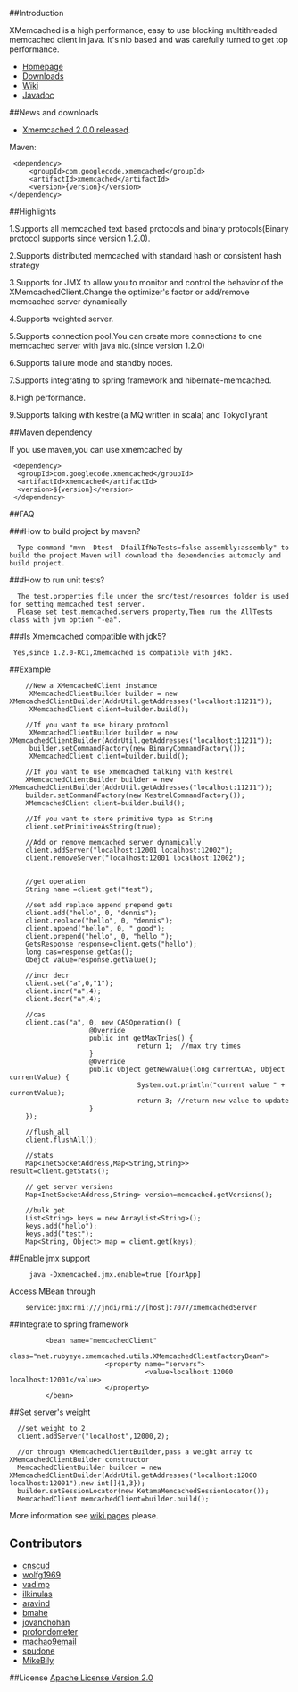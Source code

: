 ##Introduction

  XMemcached is a high performance, easy to use blocking multithreaded memcached client in java.
  It's nio based and was carefully turned to get top performance.

* [Homepage](https://github.com/killme2008/xmemcached)
* [Downloads](https://github.com/killme2008/xmemcached/tags)
* [Wiki](http://code.google.com/p/xmemcached/w/list)
* [Javadoc](http://fnil.net/docs/xmemcached/index.html)

##News and downloads

 * [Xmemcached 2.0.0 released](https://github.com/killme2008/xmemcached/releases/tag/xmemcached-2.0.0).
 
 Maven:
 
 ```
  <dependency>
      <groupId>com.googlecode.xmemcached</groupId>
      <artifactId>xmemcached</artifactId>
      <version>{version}</version>
 </dependency>
 ```

##Highlights

1.Supports all memcached text based protocols and binary protocols(Binary protocol supports since version 1.2.0).

2.Supports distributed memcached with standard hash or consistent hash strategy

3.Supports for JMX to allow you to monitor and control the behavior of the XMemcachedClient.Change the optimizer's factor or add/remove memcached server dynamically

4.Supports weighted server.

5.Supports connection pool.You can create more connections to one memcached server with java nio.(since version 1.2.0)

6.Supports failure mode and standby nodes.

7.Supports integrating to spring framework and hibernate-memcached.

8.High performance.

9.Supports talking with kestrel(a MQ written in scala) and TokyoTyrant

##Maven dependency

If you use maven,you can use xmemcached by

	 <dependency>
      <groupId>com.googlecode.xmemcached</groupId>
      <artifactId>xmemcached</artifactId>
      <version>${version}</version>
     </dependency>


##FAQ

###How to build project by maven?

      Type command "mvn -Dtest -DfailIfNoTests=false assembly:assembly" to build the project.Maven will download the dependencies automacly and build project.


###How to run unit tests?

      The test.properties file under the src/test/resources folder is used for setting memcached test server.
      Please set test.memcached.servers property,Then run the AllTests class with jvm option "-ea".

###Is Xmemcached compatible with jdk5?

     Yes,since 1.2.0-RC1,Xmemcached is compatible with jdk5.


##Example

        //New a XMemcachedClient instance
         XMemcachedClientBuilder builder = new XMemcachedClientBuilder(AddrUtil.getAddresses("localhost:11211"));
         XMemcachedClient client=builder.build();

        //If you want to use binary protocol
         XMemcachedClientBuilder builder = new XMemcachedClientBuilder(AddrUtil.getAddresses("localhost:11211"));
         builder.setCommandFactory(new BinaryCommandFactory());
         XMemcachedClient client=builder.build();

        //If you want to use xmemcached talking with kestrel
        XMemcachedClientBuilder builder = new XMemcachedClientBuilder(AddrUtil.getAddresses("localhost:11211"));
        builder.setCommandFactory(new KestrelCommandFactory());
        XMemcachedClient client=builder.build();

        //If you want to store primitive type as String
        client.setPrimitiveAsString(true);

        //Add or remove memcached server dynamically
        client.addServer("localhost:12001 localhost:12002");
        client.removeServer("localhost:12001 localhost:12002");


        //get operation
        String name =client.get("test");

        //set add replace append prepend gets
        client.add("hello", 0, "dennis");
        client.replace("hello", 0, "dennis");
        client.append("hello", 0, " good");
        client.prepend("hello", 0, "hello ");
        GetsResponse response=client.gets("hello");
        long cas=response.getCas();
        Obejct value=response.getValue();

        //incr decr
        client.set("a",0,"1");
        client.incr("a",4);
        client.decr("a",4);

        //cas
        client.cas("a", 0, new CASOperation() {
                        @Override
                        public int getMaxTries() {
                                    return 1;  //max try times
                        }
                        @Override
                        public Object getNewValue(long currentCAS, Object currentValue) {
                                    System.out.println("current value " + currentValue);
                                    return 3; //return new value to update
                        }
        });

        //flush_all
        client.flushAll();

        //stats
        Map<InetSocketAddress,Map<String,String>> result=client.getStats();

        // get server versions
        Map<InetSocketAddress,String> version=memcached.getVersions();

        //bulk get
        List<String> keys = new ArrayList<String>();
        keys.add("hello");
        keys.add("test");
        Map<String, Object> map = client.get(keys);

##Enable jmx support

         java -Dxmemcached.jmx.enable=true [YourApp]

Access MBean through

        service:jmx:rmi:///jndi/rmi://[host]:7077/xmemcachedServer

##Integrate to spring framework

             <bean name="memcachedClient"
                    class="net.rubyeye.xmemcached.utils.XMemcachedClientFactoryBean">
                            <property name="servers">
                                      <value>localhost:12000 localhost:12001</value>
                            </property>
             </bean>

##Set server's weight

      //set weight to 2
      client.addServer("localhost",12000,2);

      //or through XMemcachedClientBuilder,pass a weight array to XMemcachedClientBuilder constructor
      MemcachedClientBuilder builder = new XMemcachedClientBuilder(AddrUtil.getAddresses("localhost:12000 localhost:12001"),new int[]{1,3});
      builder.setSessionLocator(new KetamaMemcachedSessionLocator());
      MemcachedClient memcachedClient=builder.build();


More information see [wiki pages](http://code.google.com/p/xmemcached/w/list) please.

## Contributors

* [cnscud](https://code.google.com/u/cnscud/)
* [wolfg1969](https://code.google.com/u/wolfg1969/)
* [vadimp](https://github.com/vadimp)
* [ilkinulas](https://github.com/ilkinulas)
* [aravind](https://github.com/aravind)
* [bmahe](https://github.com/bmahe)
* [jovanchohan](https://github.com/jovanchohan)
* [profondometer](https://github.com/profondometer)
* [machao9email](https://code.google.com/u/100914576372416966057)
* [spudone](https://github.com/spudone)
* [MikeBily](https://github.com/MikeBily)

##License
[Apache License Version 2.0](http://www.apache.org/licenses/LICENSE-2.0.html)

